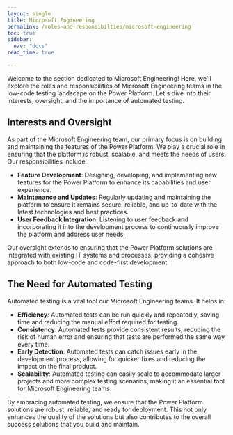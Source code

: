 ```yaml
---
layout: single
title: Microsoft Engineering
permalink: /roles-and-responsibilties/microsoft-engineering
toc: true
sidebar:
  nav: "docs"
read_time: true

---
```


Welcome to the section dedicated to Microsoft Engineering! Here, we'll explore the roles and responsibilities of Microsoft Engineering teams in the low-code testing landscape on the Power Platform. Let's dive into their interests, oversight, and the importance of automated testing.

## Interests and Oversight

As part of the Microsoft Engineering team, our primary focus is on building and maintaining the features of the Power Platform. We play a crucial role in ensuring that the platform is robust, scalable, and meets the needs of users. Our responsibilities include:

- **Feature Development**: Designing, developing, and implementing new features for the Power Platform to enhance its capabilities and user experience.
- **Maintenance and Updates**: Regularly updating and maintaining the platform to ensure it remains secure, reliable, and up-to-date with the latest technologies and best practices.
- **User Feedback Integration**: Listening to user feedback and incorporating it into the development process to continuously improve the platform and address user needs.

Our oversight extends to ensuring that the Power Platform solutions are integrated with existing IT systems and processes, providing a cohesive approach to both low-code and code-first development.

## The Need for Automated Testing

Automated testing is a vital tool our Microsoft Engineering teams. It helps in:

- **Efficiency**: Automated tests can be run quickly and repeatedly, saving time and reducing the manual effort required for testing.
- **Consistency**: Automated tests provide consistent results, reducing the risk of human error and ensuring that tests are performed the same way every time.
- **Early Detection**: Automated tests can catch issues early in the development process, allowing for quicker fixes and reducing the impact on the final product.
- **Scalability**: Automated testing can easily scale to accommodate larger projects and more complex testing scenarios, making it an essential tool for Microsoft Engineering teams.

By embracing automated testing, we ensure that the Power Platform solutions are robust, reliable, and ready for deployment. This not only enhances the quality of the solutions but also contributes to the overall success solutions that you build and maintain.
